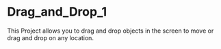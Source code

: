 # Drag_and_Drop_1
This Project allows you to drag and drop objects in the screen to move or drag and drop on any location.
